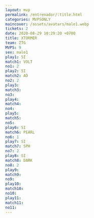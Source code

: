 ```yaml
---
layout: mvp
permalink: /entrenador/:title.html
categories: MVPSONLY
maincover: /assets/avatars/male1.webp
tickets: 2
date: 2020-08-29 10:29:20 +0700
title: XTORMER
team: ZTG
MVPS: 9
sex: male1
play1: SI
match1: VOLT
no1: 2
play2: SI
match2: AD
no2: 2
play3: 
match3: 
no3: 
play4: 
match4: 
no4: 
play5: 
match5: 
no5: 
play6: SI
match6: PEARL
no6: 1
play7: SI
match7: SPH
no7: 2
play8: SI
match8: DARK
no8: 2
play9: 
match9: 
no9: 
play10: 
match10: 
no10: 
play11: 
match11: 
no11:
---
```

